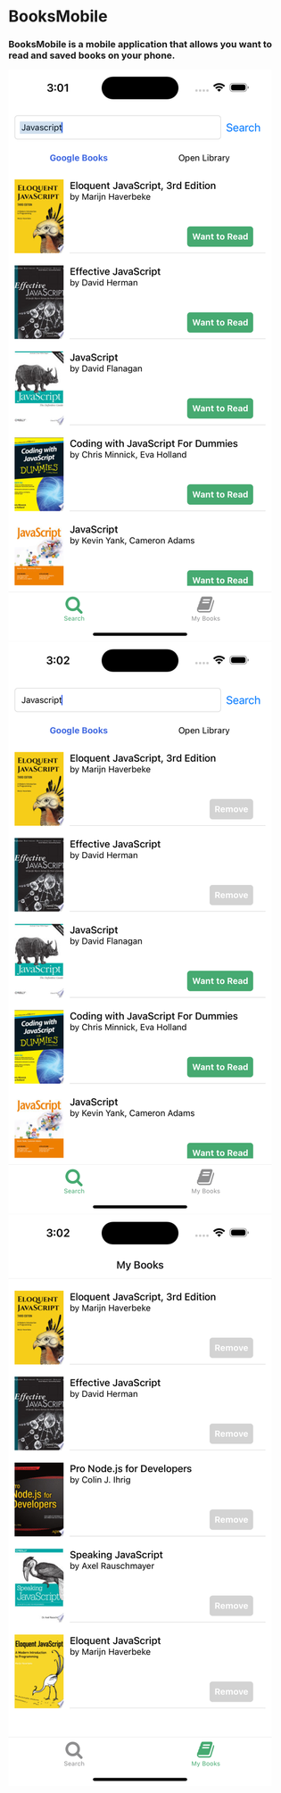 # BooksMobile

### BooksMobile is a mobile application that allows you want to read and saved books on your phone.

![Search Screen](./assets/images/ss/img1.png)
![Search Screen](./assets/images/ss/img2.png)
![My Books Screen](./assets/images/ss/img3.png)
